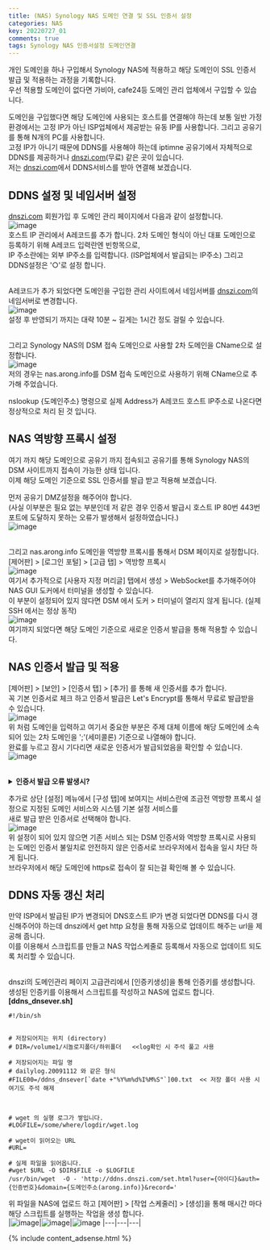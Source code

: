 ```yaml
---
title: (NAS) Synology NAS 도메인 연결 및 SSL 인증서 설정
categories: NAS
key: 20220727_01
comments: true
tags: Synology NAS 인증서설정 도메인연결
---
```


개인 도메인을 하나 구입해서 Synology NAS에 적용하고 해당 도메인이 SSL 인증서 발급 및 적용하는 과정을 기록합니다.<br/>
우선 적용할 도메인이 없다면 가비아, cafe24등 도메인 관리 업체에서 구입할 수 있습니다.

<!--more-->

도메인을 구입했다면 해당 도메인에 사용되는 호스트를 연결해야 하는데 보통 일반 가정 환경에서는 고정 IP가 아닌 ISP업체에서 제공받는 유동 IP를 사용합니다. 그리고 공유기를 통해 N개의 PC를 사용합니다.<br/>
고정 IP가 아니기 때문에 DDNS를 사용해야 하는데 iptimne 공유기에서 자체적으로 DDNS를 제공하거나 [dnszi.com](https://dnszi.com)(무료) 같은 곳이 있습니다.<br/>
저는 [dnszi.com](https://dnszi.com)에서 DDNS서비스를 받아 연결해 보겠습니다.

DDNS 설정 및 네임서버 설정
-

[dnszi.com](https://dnszi.com) 회원가입 후 도메인 관리 페이지에서 다음과 같이 설정합니다.<br/>
![image](https://user-images.githubusercontent.com/13028129/181153631-47c1f25a-c0e9-458f-90c2-9e52348dd104.png)
<br/>
호스트 IP 관리에서 A레코드를 추가 합니다. 2차 도메인 형식이 아닌 대표 도메인으로 등록하기 위해 A레코드 입력란엔 빈항목으로,<br/>
IP 주소란에는 외부 IP주소를 입력합니다. (ISP업체에서 발급되는 IP주소) 그리고 DDNS설정은 '○'로 설정 합니다.<br/><br/>

A레코드가 추가 되었다면 도메인을 구입한 관리 사이트에서 네임서버를 [dnszi.com](https://dnszi.com)의 네임서버로 변경합니다.<br/>
![image](https://user-images.githubusercontent.com/13028129/181154258-ad634096-be14-4105-984c-2e28e5d7f80f.png)<br/>
설정 후 반영되기 까지는 대략 10분 ~ 길게는 1시간 정도 걸릴 수 있습니다.<br/><br/>

그리고 Synology NAS의 DSM 접속 도메인으로 사용할 2차 도메인을 CName으로 설정합니다.<br/>
![image](https://user-images.githubusercontent.com/13028129/181160875-43775d8c-2a24-4864-a00b-93091a35329a.png)<br/>
저의 경우는 nas.arong.info를 DSM 접속 도메인으로 사용하기 위해 CName으로 추가해 주었습니다.


nslookup {도메인주소} 명령으로 실제 Address가 A레코드 호스트 IP주소로 나온다면 정상적으로 처리 된 것 입니다.

NAS 역방향 프록시 설정
-

여기 까지 해당 도메인으로 공유기 까지 접속되고 공유기를 통해 Synology NAS의 DSM 사이트까지 접속이 가능한 상태 입니다.<br/>
이제 해당 도메인 기준으로 SSL 인증서를 발급 받고 적용해 보겠습니다.<br/>

먼저 공유기 DMZ설정을 해주어야 합니다.<br/>
(사실 이부분은 필요 없는 부분인데 저 같은 경우 인증서 발급시 호스트 IP 80번 443번 포트에 도달하지 못하는 오류가 발생해서 설정하였습니다.)<br/>
![image](https://user-images.githubusercontent.com/13028129/181160372-d4a34e5a-b995-43eb-bbbc-9c5d33771b35.png)<br/><br/>


그리고 nas.arong.info 도메인을 역방향 프록시를 통해서 DSM 페이지로 설정합니다.<br/>
[제어판] > [로그인 포털] > [고급 탭] > 역방향 프록시<br/>
![image](https://user-images.githubusercontent.com/13028129/181161192-23c2ea7a-9eae-4853-89ac-86505534431f.png)<br/>
여기서 추가적으로 [사용자 지정 머리글] 탭에서 생성 > WebSocket를 추가해주어야 NAS GUI 도커에서 터미널을 생성할 수 있습니다.<br/>
이 부분이 설정되어 있지 않다면 DSM 에서 도커 > 터미널이 열리지 않게 됩니다. (실제 SSH 에서는 정상 동작)<br/>
![image](https://user-images.githubusercontent.com/13028129/181161585-f3883b59-b95a-4c6f-ae61-fe9ccb8bf8a9.png)<br/>
여기까지 되었다면 해당 도메인 기준으로 새로운 인증서 발급을 통해 적용할 수 있습니다.

NAS 인증서 발급 및 적용
-

[제어판] > [보안] > [인증서 탭] > [추가] 를 통해 새 인증서를 추가 합니다.<br/>
꼭 기본 인증서로 체크 하고 인증서 발급은 Let's Encrypt를 통해서 무료로 발급받을 수 있습니다.<br/>
![image](https://user-images.githubusercontent.com/13028129/181162218-52d2e253-e226-417d-9adf-0fee8910e4f5.png)<br/>
위 처럼 도메인을 입력하고 여기서 중요한 부분은 주제 대체 이름에 해당 도메인에 소속되어 있는 2차 도메인을 ';'(세미콜론) 기준으로 나열해야 합니다.<br/>
완료를 누르고 잠시 기다리면 새로운 인증서가 발급되었음을 확인할 수 있습니다.<br/>
![image](https://user-images.githubusercontent.com/13028129/181162452-527310be-dad5-4c87-acee-bf83cf4b01be.png)<br/><br/>

<details>
<summary><b>인증서 발급 오류 발생시?</b></summary>
<div markdown="1">  
> 만약 인증서 발급시 잘못된 호스트 IP, 또는 역방향 프록시 관련 오류가 나온다면 DDNS A레코드 호스트 IP가 잘못 설정 되었는지
> NAS 방화벽에서 (제어판 > 보안 > 방화벽 > 규칙 편집) HTTP, Reverse Proxy HTTPS (80번), Reverse Proxy(443번) 허용되어 있는지 체크가 필요합니다.

|![image](https://user-images.githubusercontent.com/13028129/181163751-57453d40-4d29-4a27-814f-658eb312f6b6.png)|![image](https://user-images.githubusercontent.com/13028129/181163821-12b6df71-30de-471c-97af-3d1ee5715693.png)|
|-|-|
</div>
</details>



추가로 상단 [설정] 메뉴에서 [구성 탭]에 보여지는 서비스란에 조금전 역방향 프록시 설정으로 지정된 도메인 서비스와 시스템 기본 설정 서비스를<br/>
새로 발급 받은 인증서로 선택해야 합니다.<br/>
![image](https://user-images.githubusercontent.com/13028129/181162777-cf12fa20-4a92-4ad2-bdfb-eaa46a4bb4c9.png)<br/>
위 설정이 되어 있지 않으면 기존 서비스 되는 DSM 인증서와 역방향 프록시로 사용되는 도메인 인증서 불일치로 안전하지 않은 인증서로 브라우저에서 접속을 일시 차단 하게 됩니다.<br/>
브라우저에서 해당 도메인에 https로 접속이 잘 되는걸 확인해 볼 수 있습니다.

DDNS 자동 갱신 처리
-

만약 ISP에서 발급된 IP가 변경되어 DNS호스트 IP가 변경 되었다면 DDNS를 다시 갱신해주어야 하는데 dnszi에서 get http 요청을 통해 자동으로 업데이트 해주는 url을 제공해 줍니다.<br/>
이를 이용해서 스크립트를 만들고 NAS 작업스케줄로 등록해서 자동으로 업데이트 되도록 처리할 수 있습니다.<br/><br/>

dnszi의 도메인관리 페이지 고급관리에서 [인증키생성]을 통해 인증키를 생성합니다.<br/>
생성된 인증키를 이용해서 스크립트를 작성하고 NAS에 업로드 합니다.<br/>
**[ddns_dnsever.sh]**
```
#!/bin/sh


# 저장되어지는 위치 (directory)
# DIR=/volume1/시놀로지폴더/하위폴더   <<log확인 시 주석 풀고 사용
  
# 저장되어지는 파일 명
# dailylog.20091112 와 같은 형식
#FILE00=/ddns_dnsever[`date +"%Y%m%d%I%M%S"`]00.txt  << 저장 폴더 사용 시 여기도 주석 해제


  
# wget 의 실행 로그가 쌓입니다.
#LOGFILE=/some/where/logdir/wget.log
  
# wget이 읽어오는 URL
#URL=
   
# 실제 파일을 읽어옵니다.
#wget $URL -O $DIR$FILE -o $LOGFILE
/usr/bin/wget  -O - 'http://ddns.dnszi.com/set.html?user={아이디}&auth={인증번호}&domain={도메인주소(arong.info)}&record='
```

위 파일을 NAS에 업로드 하고 [제어판] > [작업 스케줄러] > [생성]을 통해 매시간 마다 해당 스크립트를 실행하는 작업을 생성 합니다.<br/>
|![image](https://user-images.githubusercontent.com/13028129/181166284-80f2e74b-9a65-47b7-bd7f-a3d061021d6e.png)|![image](https://user-images.githubusercontent.com/13028129/181166334-a8f97918-6d5c-420b-a80a-20e7f19df713.png)|![image](https://user-images.githubusercontent.com/13028129/181166455-2af78c80-218b-467d-a57a-69680557508e.png)
|---|---|---|

{% include content_adsense.html %}
